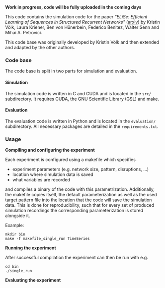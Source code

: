 
**Work in progress, code will be fully uploaded in the coming days**

This code contains the simulation code for the paper *"ELiSe: Efficient Learning of Sequences in Structured Recurrent Networks"* ([arxiv](https://arxiv.org/abs/2402.16763)) by Kristin Völk, Laura Kriener, Ben von Hünerbein, Federico Benitez, Walter Senn and Mihai A. Petrovici.

This code base was originally developed by Kristin Völk and then extended and adapted by the other authors.

### Code base

The code base is split in two parts for simulation and evaluation.

#### Simulation
The simulation code is written in C and CUDA and is located in the `src/` subdirectory.
It requires CUDA, the GNU Scientific Library (GSL) and make. 

#### Evaluation
The evaluation code is written in Python and is located in the `evaluation/` subdirectory.
All necessary packages are detailed in the `requirements.txt`.

### Usage

**Compiling and configuring the experiment**

Each experiment is configured using a makefile which specifies
- experiment parameters (e.g. network size, pattern, disruptions, ...)
- location where simulation data is saved
- what variables are recorded

and compiles a binary of the code with this parametrization.
Additionally, the makefile copies itself, the default parameterization as well as the used target pattern file into the location that the code will save the simulation data.
This is done for reproducibility, such that for every set of produced simulation recordings the corresponding parameterization is stored alongside it.

Example:
```
mkdir bin
make -f makefile_single_run TimeSeries
```

**Running the experiment**

After successful compilation the experiment can then be run with e.g.
```
cd bin
./single_run
```

**Evaluating the experiment**
